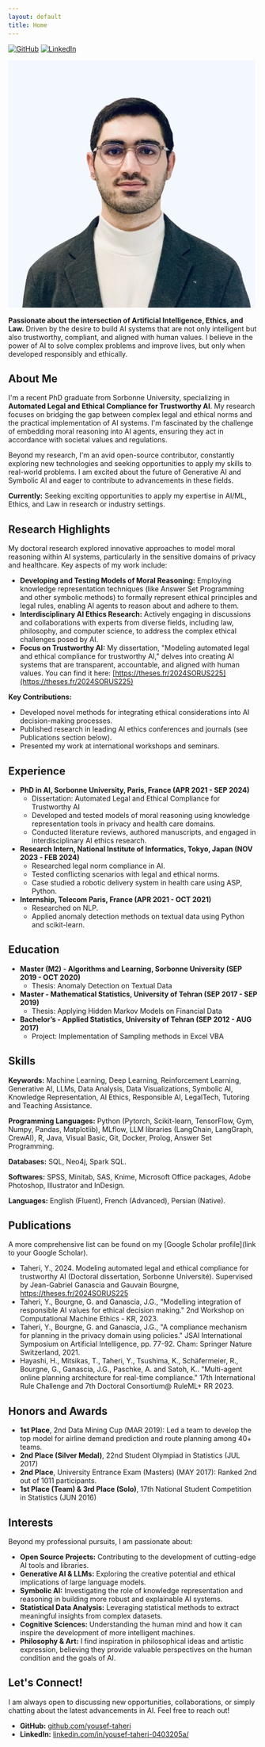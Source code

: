 ```yaml
---
layout: default
title: Home
---
```


[![GitHub](https://img.shields.io/badge/GitHub-Profile-blue?logo=github)](https://github.com/yousef-taheri)
[![LinkedIn](https://img.shields.io/badge/LinkedIn-Profile-blue?logo=linkedin)](https://www.linkedin.com/in/yousef-taheri-0403205a/)


<!--  Insert Your Photo Here -->
![Your Photo](photo.jpg)  <!-- Replace with your image path -->

**Passionate about the intersection of Artificial Intelligence, Ethics, and Law.**  Driven by the desire to build AI systems that are not only intelligent but also trustworthy, compliant, and aligned with human values.  I believe in the power of AI to solve complex problems and improve lives, but only when developed responsibly and ethically.

## About Me

I'm a recent PhD graduate from Sorbonne University, specializing in **Automated Legal and Ethical Compliance for Trustworthy AI**. My research focuses on bridging the gap between complex legal and ethical norms and the practical implementation of AI systems. I'm fascinated by the challenge of embedding moral reasoning into AI agents, ensuring they act in accordance with societal values and regulations.

Beyond my research, I'm an avid open-source contributor, constantly exploring new technologies and seeking opportunities to apply my skills to real-world problems. I am excited about the future of Generative AI and Symbolic AI and eager to contribute to advancements in these fields.

**Currently:** Seeking exciting opportunities to apply my expertise in AI/ML, Ethics, and Law in research or industry settings.

## Research Highlights

My doctoral research explored innovative approaches to model moral reasoning within AI systems, particularly in the sensitive domains of privacy and healthcare. Key aspects of my work include:

*   **Developing and Testing Models of Moral Reasoning:** Employing knowledge representation techniques (like Answer Set Programming and other symbolic methods) to formally represent ethical principles and legal rules, enabling AI agents to reason about and adhere to them.
*   **Interdisciplinary AI Ethics Research:** Actively engaging in discussions and collaborations with experts from diverse fields, including law, philosophy, and computer science, to address the complex ethical challenges posed by AI.
*   **Focus on Trustworthy AI:** My dissertation, "Modeling automated legal and ethical compliance for trustworthy AI," delves into creating AI systems that are transparent, accountable, and aligned with human values.  You can find it here: [https://theses.fr/2024SORUS225](https://theses.fr/2024SORUS225)

**Key Contributions:**

*   Developed novel methods for integrating ethical considerations into AI decision-making processes.
*   Published research in leading AI ethics conferences and journals (see Publications section below).
*   Presented my work at international workshops and seminars.

## Experience

*   **PhD in AI, Sorbonne University, Paris, France (APR 2021 - SEP 2024)**
    *   Dissertation: Automated Legal and Ethical Compliance for Trustworthy AI
    *   Developed and tested models of moral reasoning using knowledge representation tools in privacy and health care domains.
    *   Conducted literature reviews, authored manuscripts, and engaged in interdisciplinary AI ethics research.
*   **Research Intern, National Institute of Informatics, Tokyo, Japan (NOV 2023 - FEB 2024)**
    *   Researched legal norm compliance in AI.
    *   Tested conflicting scenarios with legal and ethical norms.
    *   Case studied a robotic delivery system in health care using ASP, Python.
*   **Internship, Telecom Paris, France (APR 2021 - OCT 2021)**
    *   Researched on NLP.
    *   Applied anomaly detection methods on textual data using Python and scikit-learn.

## Education

*   **Master (M2) - Algorithms and Learning, Sorbonne University (SEP 2019 - OCT 2020)**
    *   Thesis: Anomaly Detection on Textual Data
*   **Master - Mathematical Statistics, University of Tehran (SEP 2017 - SEP 2019)**
    *   Thesis: Applying Hidden Markov Models on Financial Data
*   **Bachelor’s - Applied Statistics, University of Tehran (SEP 2012 - AUG 2017)**
    *   Project: Implementation of Sampling methods in Excel VBA

## Skills

**Keywords:** Machine Learning, Deep Learning, Reinforcement Learning, Generative AI, LLMs, Data Analysis, Data Visualizations, Symbolic AI, Knowledge Representation, AI Ethics, Responsible AI, LegalTech, Tutoring and Teaching Assistance.

**Programming Languages:** Python (Pytorch, Scikit-learn, TensorFlow, Gym, Numpy, Pandas, Matplotlib), MLflow, LLM libraries (LangChain, LangGraph, CrewAI), R, Java, Visual Basic, Git, Docker, Prolog, Answer Set Programming.

**Databases:** SQL, Neo4j, Spark SQL.

**Softwares:** SPSS, Minitab, SAS, Knime, Microsoft Office packages, Adobe Photoshop, Illustrator and InDesign.

**Languages:** English (Fluent), French (Advanced), Persian (Native).

## Publications

A more comprehensive list can be found on my [Google Scholar profile](link to your Google Scholar).

*   Taheri, Y., 2024. Modeling automated legal and ethical compliance for trustworthy AI (Doctoral dissertation, Sorbonne Université). Supervised by Jean-Gabriel Ganascia and Gauvain Bourgne, https://theses.fr/2024SORUS225
*   Taheri, Y., Bourgne, G. and Ganascia, J.G., "Modelling integration of responsible AI values for ethical decision making." 2nd Workshop on Computational Machine Ethics - KR, 2023.
*   Taheri, Y., Bourgne, G. and Ganascia, J.G., "A compliance mechanism for planning in the privacy domain using policies." JSAI International Symposium on Artificial Intelligence, pp. 77-92. Cham: Springer Nature Switzerland, 2021.
*   Hayashi, H., Mitsikas, T., Taheri, Y., Tsushima, K., Schäfermeier, R., Bourgne, G., Ganascia, J.G., Paschke, A. and Satoh, K.. "Multi-agent online planning architecture for real-time compliance." 17th International Rule Challenge and 7th Doctoral Consortium@ RuleML+ RR 2023.

## Honors and Awards

*   **1st Place**, 2nd Data Mining Cup (MAR 2019): Led a team to develop the top model for airline demand prediction and route planning among 40+ teams.
*   **2nd Place (Silver Medal)**, 22nd Student Olympiad in Statistics (JUL 2017)
*   **2nd Place**, University Entrance Exam (Masters) (MAY 2017): Ranked 2nd out of 1011 participants.
*   **1st Place (Team) & 3rd Place (Solo)**, 17th National Student Competition in Statistics (JUN 2016)

## Interests

Beyond my professional pursuits, I am passionate about:

*   **Open Source Projects:** Contributing to the development of cutting-edge AI tools and libraries.
*   **Generative AI & LLMs:** Exploring the creative potential and ethical implications of large language models.
*   **Symbolic AI:** Investigating the role of knowledge representation and reasoning in building more robust and explainable AI systems.
*   **Statistical Data Analysis:** Leveraging statistical methods to extract meaningful insights from complex datasets.
*   **Cognitive Sciences:** Understanding the human mind and how it can inspire the development of more intelligent machines.
*   **Philosophy & Art:**  I find inspiration in philosophical ideas and artistic expression, believing they provide valuable perspectives on the human condition and the goals of AI.

## Let's Connect!

I am always open to discussing new opportunities, collaborations, or simply chatting about the latest advancements in AI. Feel free to reach out!


*   **GitHub:** [github.com/yousef-taheri](https://github.com/yousef-taheri)
*   **LinkedIn:** [linkedin.com/in/yousef-taheri-0403205a/](https://www.linkedin.com/in/yousef-taheri-0403205a/)

